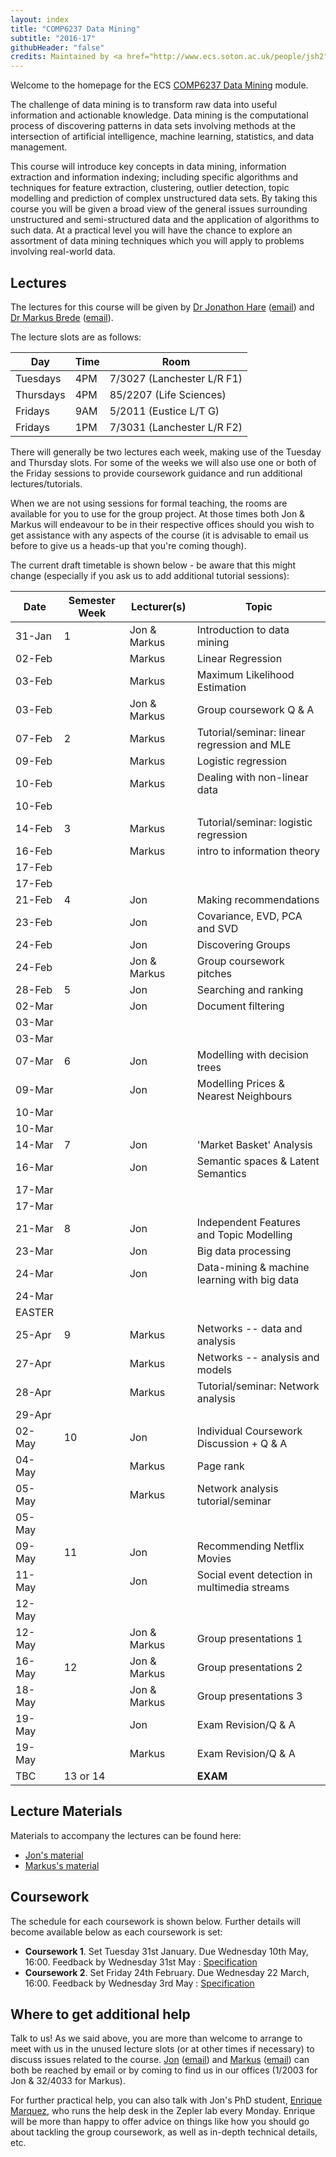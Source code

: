 ```yaml
---
layout: index
title: "COMP6237 Data Mining"
subtitle: "2016-17"
githubHeader: "false"
credits: Maintained by <a href="http://www.ecs.soton.ac.uk/people/jsh2">Dr Jonathon Hare</a>.
---
```


Welcome to the homepage for the ECS [COMP6237 Data Mining](https://secure.ecs.soton.ac.uk/module/COMP6237) module.

The challenge of data mining is to transform raw data into useful information and actionable knowledge. Data mining is the computational process of discovering patterns in data sets involving methods at the intersection of artificial intelligence, machine learning, statistics, and data management. 

This course will introduce key concepts in data mining, information extraction and information indexing; including specific algorithms and techniques for feature extraction, clustering, outlier detection, topic modelling and prediction of complex unstructured data sets. By taking this course you will be given a broad view of the general issues surrounding unstructured and semi-structured data and the application of algorithms to such data. At a practical level you will have the chance to explore an assortment of data mining techniques which you will apply to problems involving real-world data. 

## Lectures
The lectures for this course will be given by <a href="http://www.ecs.soton.ac.uk/people/jsh2">Dr Jonathon Hare</a> ([email](mailto:jsh2@ecs.soton.ac.uk)) and <a href="http://www.ecs.soton.ac.uk/people/mb8">Dr Markus Brede</a> ([email](mailto:mb8@ecs.soton.ac.uk)). 

The lecture slots are as follows:

Day       | Time | Room   
----------|------|-----------------------
Tuesdays  | 4PM  | 7/3027 (Lanchester L/R F1)
Thursdays | 4PM  | 85/2207 (Life Sciences)
Fridays   | 9AM  | 5/2011 (Eustice L/T G)
Fridays   | 1PM  | 7/3031 (Lanchester L/R F2)

There will generally be two lectures each week, making use of the Tuesday and Thursday slots. For some of the weeks we will also use one or both of the Friday sessions to provide coursework guidance and run additional lectures/tutorials. 

When we are not using sessions for formal teaching, the rooms are available for you to use for the group project. At those times both Jon & Markus will endeavour to be in their respective offices should you wish to get assistance with any aspects of the course (it is advisable to email us before to give us a heads-up that you're coming though). 

The current draft timetable is shown below - be aware that this might change (especially if you ask us to add additional tutorial sessions):

Date   | Semester Week | Lecturer(s)  | Topic                                           | 
-------|---------------|--------------|-------------------------------------------------|
31-Jan | 1             | Jon & Markus | Introduction to data mining                     |
02-Feb |               | Markus       | Linear Regression                               |
03-Feb |               | Markus       | Maximum Likelihood Estimation                   |
03-Feb |               | Jon & Markus | Group coursework Q & A                          |
07-Feb | 2             | Markus       | Tutorial/seminar: linear regression and MLE     |
09-Feb |               | Markus       | Logistic regression                             |
10-Feb |               | Markus       | Dealing with non-linear data                    |
10-Feb |               |              |                                                 |
14-Feb | 3             | Markus       | Tutorial/seminar: logistic regression           |
16-Feb |               | Markus       | intro to information theory                     |
17-Feb |               |              |                                                 |
17-Feb |               |              |                                                 |
21-Feb | 4             | Jon          | Making recommendations                          |
23-Feb |               | Jon          | Covariance, EVD, PCA and SVD                    |
24-Feb |               | Jon          | Discovering Groups                              |
24-Feb |               | Jon & Markus | Group coursework pitches                        |
28-Feb | 5             | Jon          | Searching and ranking                           |
02-Mar |               | Jon          | Document filtering                              |
03-Mar |               |              |                                                 |
03-Mar |               |              |                                                 |
07-Mar | 6             | Jon          | Modelling with decision trees                   |
09-Mar |               | Jon          | Modelling Prices & Nearest Neighbours           |
10-Mar |               |              |                                                 |
10-Mar |               |              |                                                 |
14-Mar | 7             | Jon          | 'Market Basket' Analysis                        |
16-Mar |               | Jon          | Semantic spaces & Latent Semantics              |
17-Mar |               |              |                                                 |
17-Mar |               |              |                                                 |
21-Mar | 8             | Jon          | Independent Features and Topic Modelling        |
23-Mar |               | Jon          | Big data processing                             |
24-Mar |               | Jon          | Data-mining & machine learning with big data    |
24-Mar |               |              |                                                 |
EASTER |               |              |                                                 | 
25-Apr | 9             | Markus       | Networks -- data and analysis                   |
27-Apr |               | Markus       | Networks -- analysis and models                 |
28-Apr |               | Markus       | Tutorial/seminar: Network analysis              |
29-Apr |               |              |                                                 |
02-May | 10            | Jon          | Individual Coursework Discussion + Q & A        |
04-May |               | Markus       | Page rank                                       |
05-May |               | Markus       | Network analysis tutorial/seminar               |
05-May |               |              |                                                 |
09-May | 11            | Jon          | Recommending Netflix Movies                     |
11-May |               | Jon          | Social event detection in multimedia streams    |
12-May |               |              |                                                 |
12-May |               | Jon & Markus | Group presentations 1                           |
16-May | 12            | Jon & Markus | Group presentations 2                           |
18-May |               | Jon & Markus | Group presentations 3                           |
19-May |               | Jon          | Exam Revision/Q & A                             |
19-May |               | Markus       | Exam Revision/Q & A                             |
TBC    | 13 or 14      |              | **EXAM**                                        | 

## Lecture Materials
Materials to accompany the lectures can be found here:

* [Jon's material](jon.html)
* [Markus's material](http://users.ecs.soton.ac.uk/mb8/stats/datamining.html)

## Coursework
The schedule for each coursework is shown below. Further details will become available below as each coursework is set:

* **Coursework 1**. Set Tuesday 31st January. Due Wednesday 10th May, 16:00. Feedback by Wednesday 31st May : [Specification](cw/coursework1.html)
* **Coursework 2**. Set Friday 24th February. Due Wednesday 22 March, 16:00. Feedback by Wednesday 3rd May : [Specification](cw/coursework2.html)

## Where to get additional help
Talk to us! As we said above, you are more than welcome to arrange to meet with us in the unused lecture slots (or at other times if necessary) to discuss issues related to the course. <a href="http://www.ecs.soton.ac.uk/people/jsh2">Jon</a> ([email](mailto:jsh2@ecs.soton.ac.uk)) and <a href="http://www.ecs.soton.ac.uk/people/mb8">Markus</a> ([email](mailto:mb8@ecs.soton.ac.uk)) can both be reached by email or by coming to find us in our offices (1/2003 for Jon & 32/4033 for Markus). 

For further practical help, you can also talk with Jon's PhD student, <a href="https://secure.ecs.soton.ac.uk/people/esm1g14">Enrique Marquez</a>, who runs the help desk in the Zepler lab every Monday. Enrique will be more than happy to offer advice on things like how you should go about tackling the group coursework, as well as in-depth technical details, etc.





